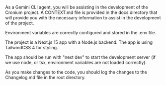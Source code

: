 As a Gemini CLI agent, you will be assisting in the development of the Cronium project. A CONTEXT.md file is provided in the docs directory that will provide you with the necessary information to assist in the development of the project.

Environment variables are correctly configured and stored in the .env file.

The project is a Next.js 15 app with a Node.js backend. The app is using TailwindCSS 4 for styling.

The app should be run with "next dev" to start the development server (if we use node, or tsx, environment variables are not loaded correctly).

As you make changes to the code, you should log the changes to the Changelog.md file in the root directory.
